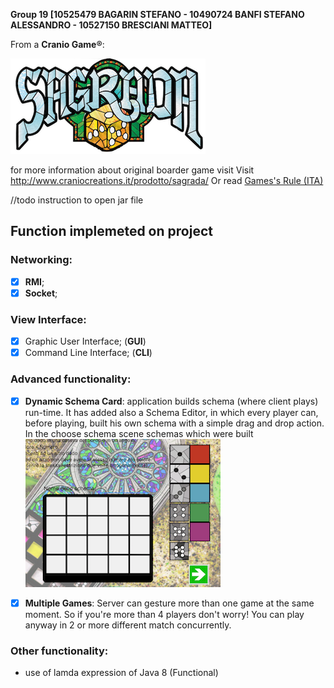 

**Group 19 [10525479 BAGARIN STEFANO - 10490724 BANFI STEFANO ALESSANDRO - 10527150 BRESCIANI MATTEO]**

From a **Cranio Game:registered:**: 

![Screenshot](src/main/resources/assets/Screenshoot/title.png)

for more information about original boarder game visit Visit http://www.craniocreations.it/prodotto/sagrada/
Or read [Games's Rule (ITA)](/Rules.pdf)

//todo instruction to open jar file

## Function implemeted on project
### Networking:
- [x] **RMI**;
- [x] **Socket**;

### View Interface:
- [x] Graphic User Interface; (**GUI**)
- [x] Command Line Interface; (**CLI**)

### Advanced functionality: 
- [x] **Dynamic Schema Card**: application builds schema (where client plays) run-time. It has added also a Schema Editor, in which every player can, before playing, built his own schema with a simple drag and drop action. In the choose schema scene schemas which were built   
![Screenshot](src/main/resources/assets/Screenshoot/schemaEditor.png)

- [x] **Multiple Games**: Server can gesture more than one game at the same moment. So if you're more than 4 players don't worry! You can play anyway in 2 or more different match concurrently.

### Other functionality:

- use of lamda expression  of Java 8 (Functional)


